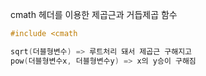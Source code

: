 cmath 헤더를 이용한 제곱근과 거듭제곱 함수

```C++
#include <cmath

sqrt(더블형변수) => 루트처리 돼서 제곱근 구해지고
pow(더블형변수x, 더블형변수y) => x의 y승이 구해짐
```